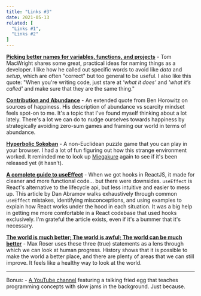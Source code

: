 ```yaml
---
title: "Links #3"
date: 2021-05-13
related: [
  "Links #1",
  "Links #2"
]
---
```


**[Picking better names for variables, functions, and projects](https://macwright.com/2021/02/17/the-naming-of-things.html)** - Tom MacWright shares some great, practical ideas for naming things as a developer. I like how he called out specific words to avoid like *data* and *setup*, which are often "correct" but too general to be useful. I also like this quote: "When you're writing code, just stare at *'what it does'* and *'what it’s called'* and make sure that they are the same thing."

**[Contribution and Abundance](https://dcurt.is/contribution-and-abundance)** - An extended quote from Ben Horowitz on sources of happiness. His description of abundance vs scarcity mindset feels spot-on to me. It's a topic that I've found myself thinking about a lot lately. There's a lot we can do to nudge ourselves towards happiness by strategically avoiding zero-sum games and framing our world in terms of abundance.

**[Hyperbolic Sokoban](https://sokyokuban.com/)** - A non-Euclidean puzzle game that you can play in your browser. I had a lot of fun figuring out how this strange environment worked. It reminded me to look up [Miegakure](https://miegakure.com/) again to see if it's been released yet (it hasn't).

**[A complete guide to useEffect](https://overreacted.io/a-complete-guide-to-useeffect/)** - When we got hooks in ReactJS, it made for cleaner and more functional code... but there were downsides. `useEffect` is React's alternative to the lifecycle api, but less intuitive and easier to mess up. This article by Dan Abramov walks exhaustively through common `useEffect` mistakes, identifying misconceptions, and using examples to explain how React works under the hood in each situation. It was a big help in getting me more comfortable in a React codebase that used hooks exclusively. I'm grateful the article exists, even if it's a bummer that it's necessary.

**[The world is much better; The world is awful; The world can be much better](https://ourworldindata.org/much-better-awful-can-be-better)** - Max Roser uses these three (true) statements as a lens through which we can look at human progress. History shows that it is possible to make the world a better place, and there are plenty of areas that we can still improve. It feels like a healthy way to look at the world.

<hr class="section-divider">

Bonus: - [A YouTube channel](https://www.youtube.com/watch?v=GMqCjI0MVzo) featuring a talking fried egg that teaches programming concepts with slow jams in the background. Just because.
